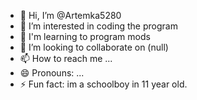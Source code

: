 - 👋 Hi, I’m @Artemka5280
- 👀 I’m interested in coding the program
- 🌱 I'm learning to program mods
- 💞️ I’m looking to collaborate on (null)
- 📫 How to reach me ...
- 😄 Pronouns: ...
- ⚡ Fun fact: im a schoolboy in 11 year old.

<!---
Artemka5280/Artemka5280 is a ✨ special ✨ repository because its `README.md` (this file) appears on your GitHub profile.
You can click the Preview link to take a look at your changes.
--->

